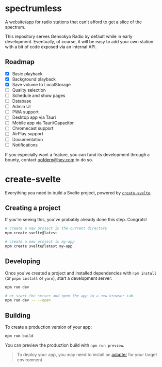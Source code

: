 # spectrumless

A website/app for radio stations that can't afford to get a slice of the spectrum.

This repository serves Gensokyo Radio by default while in early development. Eventually, of course, it will be easy to add your own station with a bit of code exposed via an internal API.

## Roadmap

- [x] Basic playback
- [x] Background playback
- [x] Save volume to LocalStorage
- [ ] Quality selection
- [ ] Schedule and show pages
- [ ] Database
- [ ] Admin UI
- [ ] PWA support
- [ ] Desktop app via Tauri
- [ ] Mobile app via Tauri/Capacitor
- [ ] Chromecast support
- [ ] AirPlay support
- [ ] Documentation
- [ ] Notifications

If you especially want a feature, you can fund its development through a bounty, contact oofdere@hey.com to do so.

# create-svelte

Everything you need to build a Svelte project, powered by [`create-svelte`](https://github.com/sveltejs/kit/tree/master/packages/create-svelte).

## Creating a project

If you're seeing this, you've probably already done this step. Congrats!

```bash
# create a new project in the current directory
npm create svelte@latest

# create a new project in my-app
npm create svelte@latest my-app
```

## Developing

Once you've created a project and installed dependencies with `npm install` (or `pnpm install` or `yarn`), start a development server:

```bash
npm run dev

# or start the server and open the app in a new browser tab
npm run dev -- --open
```

## Building

To create a production version of your app:

```bash
npm run build
```

You can preview the production build with `npm run preview`.

> To deploy your app, you may need to install an [adapter](https://kit.svelte.dev/docs/adapters) for your target environment.
